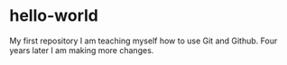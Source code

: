 # hello-world
My first repository
I am teaching myself how to use Git and Github.
Four years later I am making more changes.
